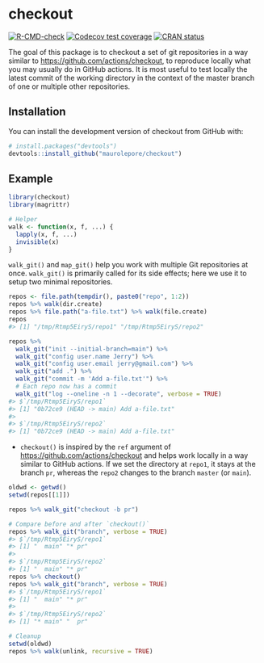 
<!-- README.md is generated from README.Rmd. Please edit that file -->

# checkout

<!-- badges: start -->

[![R-CMD-check](https://github.com/maurolepore/checkout/workflows/R-CMD-check/badge.svg)](https://github.com/maurolepore/checkout/actions)
[![Codecov test
coverage](https://codecov.io/gh/maurolepore/checkout/branch/main/graph/badge.svg)](https://codecov.io/gh/maurolepore/checkout?branch=main)
[![CRAN
status](https://www.r-pkg.org/badges/version/checkout)](https://CRAN.R-project.org/package=checkout)
<!-- badges: end -->

The goal of this package is to checkout a set of git repositories in a
way similar to <https://github.com/actions/checkout>, to reproduce
locally what you may usually do in GitHub actions. It is most useful to
test locally the latest commit of the working directory in the context
of the master branch of one or multiple other repositories.

## Installation

You can install the development version of checkout from GitHub with:

``` r
# install.packages("devtools")
devtools::install_github("maurolepore/checkout")
```

## Example

``` r
library(checkout)
library(magrittr)

# Helper
walk <- function(x, f, ...) {
  lapply(x, f, ...)
  invisible(x)
}
```

`walk_git()` and `map_git()` help you work with multiple Git
repositories at once. `walk_git()` is primarily called for its side
effects; here we use it to setup two minimal repositories.

``` r
repos <- file.path(tempdir(), paste0("repo", 1:2))
repos %>% walk(dir.create)
repos %>% file.path("a-file.txt") %>% walk(file.create)
repos
#> [1] "/tmp/Rtmp5EiryS/repo1" "/tmp/Rtmp5EiryS/repo2"

repos %>%
  walk_git("init --initial-branch=main") %>%
  walk_git("config user.name Jerry") %>%
  walk_git("config user.email jerry@gmail.com") %>%
  walk_git("add .") %>%
  walk_git("commit -m 'Add a-file.txt'") %>%
  # Each repo now has a commit
  walk_git("log --oneline -n 1 --decorate", verbose = TRUE)
#> $`/tmp/Rtmp5EiryS/repo1`
#> [1] "0b72ce9 (HEAD -> main) Add a-file.txt"
#> 
#> $`/tmp/Rtmp5EiryS/repo2`
#> [1] "0b72ce9 (HEAD -> main) Add a-file.txt"
```

-   `checkout()` is inspired by the `ref` argument of
    <https://github.com/actions/checkout> and helps work locally in a
    way similar to GitHub actions. If we set the directory at `repo1`,
    it stays at the branch `pr`, whereas the `repo2` changes to the
    branch `master` (or `main`).

``` r
oldwd <- getwd()
setwd(repos[[1]])

repos %>% walk_git("checkout -b pr")

# Compare before and after `checkout()`
repos %>% walk_git("branch", verbose = TRUE)
#> $`/tmp/Rtmp5EiryS/repo1`
#> [1] "  main" "* pr"  
#> 
#> $`/tmp/Rtmp5EiryS/repo2`
#> [1] "  main" "* pr"
repos %>% checkout()
repos %>% walk_git("branch", verbose = TRUE)
#> $`/tmp/Rtmp5EiryS/repo1`
#> [1] "  main" "* pr"  
#> 
#> $`/tmp/Rtmp5EiryS/repo2`
#> [1] "* main" "  pr"

# Cleanup
setwd(oldwd)
repos %>% walk(unlink, recursive = TRUE)
```
